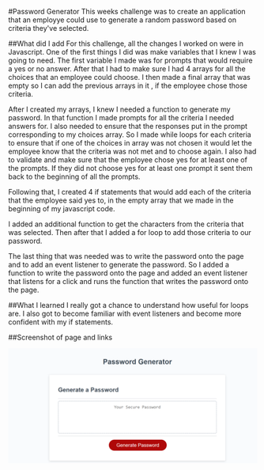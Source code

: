 #Password Generator
This weeks challenge was to create an application that an employye could use to generate a random password based on criteria they've selected. 

##What did I add
For this challenge, all the changes I worked on were in Javascript. One of the first things I did was make variables that I knew I was going to need. The first variable I made was for prompts that would require a yes or no answer. After that I had to make sure I had 4 arrays for all the choices that an employee could choose. I then made a final array that was empty so I can add the previous arrays in it , if the employee chose those criteria. 

After I created my arrays, I knew I needed a function to generate my password. In that function I made prompts for all the criteria I needed answers for.  I also needed to ensure that the responses put in the prompt corresponding to my choices array. So I made while loops for each criteria to ensure that if one of the choices in array was not chosen it would let the employee know that the criteria was not met and to choose again. I also had to validate and make sure that the employee chose yes for at least one of the prompts. If they did not choose yes for at least one prompt it sent them back to the beginning of all the prompts. 

Following that, I created 4 if statements that would add each of the criteria that the employee said yes to, in the empty array that we made in the beginning of my javascript code. 

I added an additional function to get the characters from the criteria that was selected. Then after that I added a for loop to add those criteria to our password. 

The last thing that was needed was to write the password onto the page and to add an event listener to generate the password. So I added a function to write the password onto the page and added an event listener that listens for a click and runs the function that writes the password onto the page. 

##What I learned 
I really got a chance to understand how useful for loops are.  I also got to become familiar with event listeners and become more confident with my if statements. 


##Screenshot of page and links

![alt text](/screenshot.png "Password")




